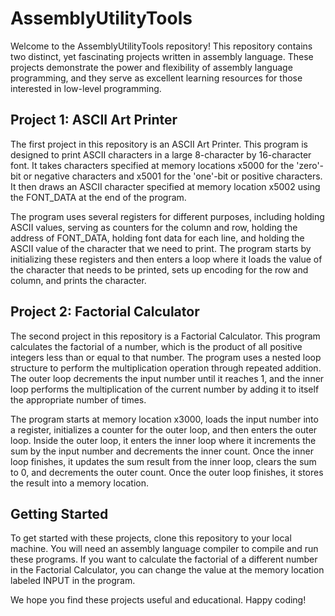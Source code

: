# AssemblyUtilityTools

Welcome to the AssemblyUtilityTools repository! This repository contains two distinct, yet fascinating projects written in assembly language. These projects demonstrate the power and flexibility of assembly language programming, and they serve as excellent learning resources for those interested in low-level programming.

## Project 1: ASCII Art Printer

The first project in this repository is an ASCII Art Printer. This program is designed to print ASCII characters in a large 8-character by 16-character font. It takes characters specified at memory locations x5000 for the 'zero'-bit or negative characters and x5001 for the 'one'-bit or positive characters. It then draws an ASCII character specified at memory location x5002 using the FONT_DATA at the end of the program.

The program uses several registers for different purposes, including holding ASCII values, serving as counters for the column and row, holding the address of FONT_DATA, holding font data for each line, and holding the ASCII value of the character that we need to print. The program starts by initializing these registers and then enters a loop where it loads the value of the character that needs to be printed, sets up encoding for the row and column, and prints the character.

## Project 2: Factorial Calculator

The second project in this repository is a Factorial Calculator. This program calculates the factorial of a number, which is the product of all positive integers less than or equal to that number. The program uses a nested loop structure to perform the multiplication operation through repeated addition. The outer loop decrements the input number until it reaches 1, and the inner loop performs the multiplication of the current number by adding it to itself the appropriate number of times.

The program starts at memory location x3000, loads the input number into a register, initializes a counter for the outer loop, and then enters the outer loop. Inside the outer loop, it enters the inner loop where it increments the sum by the input number and decrements the inner count. Once the inner loop finishes, it updates the sum result from the inner loop, clears the sum to 0, and decrements the outer count. Once the outer loop finishes, it stores the result into a memory location.

## Getting Started

To get started with these projects, clone this repository to your local machine. You will need an assembly language compiler to compile and run these programs. If you want to calculate the factorial of a different number in the Factorial Calculator, you can change the value at the memory location labeled INPUT in the program.

We hope you find these projects useful and educational. Happy coding!
